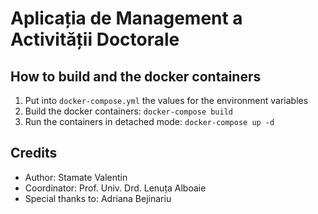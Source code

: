 # Aplicația de Management a Activității Doctorale

## How to build and the docker containers

1. Put into `docker-compose.yml` the values for the environment variables
2. Build the docker containers: ```docker-compose build```
3. Run the containers in detached mode: ```docker-compose up -d```


## Credits
* Author: Stamate Valentin
* Coordinator: Prof. Univ. Drd. Lenuța Alboaie
* Special thanks to: Adriana Bejinariu

